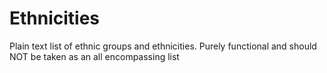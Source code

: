 # Ethnicities
Plain text list of ethnic groups and ethnicities. Purely functional and should NOT be taken as an all encompassing list
